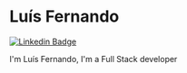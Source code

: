 # Luís Fernando
[![Linkedin Badge](https://img.shields.io/badge/-luísfernando-blue?style=flat-square&logo=Linkedin&logoColor=white&link=https://www.linkedin.com/in/lu%C3%ADs-fernando-r-souza-05b58345/)](https://www.linkedin.com/in/lu%C3%ADs-fernando-r-souza-05b58345/)

I'm Luís Fernando, I'm a Full Stack developer

<!--
- 🔭 I’m currently working on RDC Viagens as FrontEnd Developer with React
- 👯 I’m looking to collaborate on freelancer project with React or React-Native
- ⚡ Technologies: React, React-Native, Node, C# and Angular
- 📚 Bachelor of Computer Science by Veris IBTA - Brazilian institute of advanced technology, February 2011 - November 2014
-->

